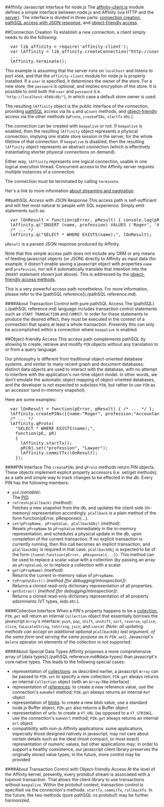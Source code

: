 #Affinity Javascript Interface for node.js
The [affinity-client.js](./sources/affinity-client_js.html) module defines a simple interface
between node.js and Affinity (via HTTP and the [server](./terminology.md#server)).
The interface is divided in three parts: [connection creation](#connection-creation),
[pathSQL access with JSON response](#pathsql-access-with-json-response), and
[object-friendly access](#object-friendly-access).

##Connection Creation
To establish a new connection, a client simply needs to do the following:

<pre>
  var lib_affinity = require('affinity-client');
  var lAffinity = lib_affinity.createConnection("http://user:password@localhost:4560/db/", {keepalive:false});
  ...
  lAffinity.terminate();
</pre>

This example is assuming that the server runs on `localhost` and listens to port `4560`, and that
the `affinity-client` module for node.js is properly installed. If a `user` is specified,
it determines the owner of the store. For a new store, the `password` is optional, and implies
encryption of the store. It is possible to omit both the `user` and `password` (i.e. `"http://localhost:4560/db/"`),
in which case a default store owner is used.

The resulting `lAffinity` object is the public interface of the connection, providing
[pathSQL](#pathsql-access-with-json-output) access via its `q` and `qCount` methods, and
[object-friendly](#object-friendly-access) access via the other methods (`qProto`, `createPINs`, `startTx`
etc.).

The connection can be created with `keepalive` or not. If `keepalive` is enabled,
then the resulting `lAffinity` object represents a physical connection, implying one
stable store session in the server, for the whole lifetime of that connection.
If `keepalive` is disabled, then the resulting `lAffinity` object represents an
abstract connection (which is effectively instantiating shorter physical connections
on demand).

Either way, `lAffinity` represents one logical connection, usable in one
logical execution thread. Concurrent access to the Affinity server requires
multiple instances of a connection.

The connection must be terminated by calling `terminate`.

Her's a link to more information [about streaming and pagination](./protobuf.md#about-streaming-and-pagination).

##pathSQL Access with JSON Response
This access path is self-sufficient and will feel most natural to people with SQL experience.
Simply emit statements such as:

<pre>
  var lOnResult = function(pError, pResult) { console.log(pResult[0].id); /* ... */ };
  lAffinity.q("INSERT (name, profession) VALUES ('Roger', 'Accountant');", lOnResult);
  /* ... */
  lAffinity.q("SELECT * WHERE EXISTS(name);", lOnResult);
</pre>

`pResult` is a parsed JSON response produced by Affinity.

Note that this simple access path does not include any ORM or any means of feeding
javascript objects (or JSON) directly to Affinity as input data (for example, it doesn't enable
saving a javascript object with properties `name` and `profession`, nor will it
automatically translate that intention into the `INSERT` statement shown just above).
This is addressed by the [object-friendly access methods](#object-friendly-access).

This is a very powerful access path nonetheless. 
For more information, please refer to the [pathSQL reference](./pathSQL reference.md).

####About Transaction Control with pure pathSQL Access
The [pathSQL](./pathSQL reference.md) language includes transaction control statements
such as `START TRANSACTION` and `COMMIT`. In order for these statements to produce the
desired effect, they must be executed in the context of a connection that spans at least
a whole transaction. Presently this can only be accomplished within a connection
where `keepalive` is enabled.

##Object-friendly Access
This access path complements pathSQL by allowing to create, retrieve and modify
`PIN` objects without any translation to or from a query language.

Our philosophy is different from traditional object-oriented database systems,
and similar to many recent graph and document databases:
distinct data objects are used to interact with the database, with no attempt
to interfere with the application's run-time object model. In other words, we
don't emulate the automatic object mapping of object-oriented databases,
and the developer is not expected to _subclass_ `PIN`, but rather to _use_
`PIN` as an accessor (and in-memory snapshot).

Here are some examples:

<pre>
  var lOnResult = function(pError, pResult) { /* ... */ };
  lAffinity.createPINs([{name:"Roger", profession:"Accountant"}], lOnResult);
  /* ... */
  lAffinity.qProto(
    "SELECT * WHERE EXISTS(name);",
    function(pE, pR)
    {
      lAffinity.startTx();
      pR[0].set("profession", "Lawyer");
      lAffinity.commitTx(lOnResult);
    });
</pre>

####PIN Interface
The `createPINs` and `qProto` methods return PIN objects. These objects implement
explicit property accessors (i.e. set/get methods), as a safe and simple way to track
changes to be effected in the db. Every PIN has the following members: 

 * `pid` _(variable)_:  
   The [PID](./terminology.md#pin-id-pid).
 * `refresh(pCallback)` _(method)_:  
   Fetches a new snapshot from the db, and updates the client-side
   (in-memory) representation accordingly. `pCallback` is a plain method
   of the form function(pError, pResponse){...}.
 * `set(pPropName, pPropValue, pCallbackObj)` _(method)_:  
   Resets `pPropName` to `pPropValue` immediately in
   the in-memory representation, and schedules a physical update in the db, upon completion of the
   current transaction. If no explicit transaction is currently running, then this call
   becomes an implicit transaction, and `pCallbackObj` is required in that case. `pCallbackObj` is expected
   to be of the form `{txend:function(pError, pResponse){...}}`. This method can be used to
   replace a scalar value with a collection (by passing an array as `pPropValue`), or to replace
   a collection with a scalar.
 * `get(pPropName)` _(method)_:  
   Returns the current in-memory value of `pPropName`.
 * `toPropValDict()` _(method [for debugging/introspection])_:  
   Returns a cloned read-only dictionary representation of all properties.
 * `getExtras()` _(method [for debugging/introspection])_:  
   Returns a cloned read-only dictionary representation of all property adornments (VT types, eids etc.).

####Collection Interface
When a PIN's property happens to be a [collection](./terminology.md#collection),
`PIN.get` will return an internal `Collection` object that essentially borrows the javascript
`Array`'s interface: `push`, `pop`, `shift`, `unshift`, `sort`, `reverse`, `splice`, `slice`, `toLocaleString`,
`toString`, `join`, and `concat` _(Note: all updating methods can accept an additional optional `pCallbackObj`
last argument, of the same form and serving the same purpose as in `PIN.set`)_. Javascript's `delete`
operator on elements of the collection is _not_ supported.

####About Special Data Types
Affinity proposes a more comprehensive array of [data types](./pathSQL reference.md#data-types)
than javascript's core native types. This leads to the following special cases:

 * representation of [collections](./terminology.md#collection):
   as described earlier, a javascript `Array` can be passed to `PIN.set` to specify a new
   collection; `PIN.get` always returns an internal `Collection` object (with an `Array`-like
   interface)
 * representation of [references](./terminology.md#pin-reference):
   to create a new reference value, use the connection's `makeRef` method;
   `PIN.get` always returns an internal `Ref` object
 * representation of [blobs](./terminology.md#blob):
   to create a new blob value, use a standard node.js Buffer object;
   `PIN.get` also returns a Buffer object
 * representation of urls:
   to create a `VT_URL` (as opposed to a `VT_STRING`), use the connection's `makeUrl` method;
   `PIN.get` always returns an internal `Url` object
 * compatibility with non-js Affinity applications:
   some applications, especially those designed natively in javascript, may not care about
   certain details such as the ideal (most compact, or most exact) representation of numeric values,
   but other applications may; in order to support a healthy coexistence, our javascript client library
   preserves the originally stored value types; in the future, more control may be provided

####About Transaction Control with Object-friendly Access
At the level of the Affinity kernel, presently, every protobuf stream is associated with
a topmost transaction. That allows the client library to use transactions without
`keepalive`. Within the protobuf context, transaction control is specified
via the connection's methods: `startTx`, `commitTx`, `rollbackTx`. In the future,
the two methods (pure pathSQL vs protobuf) may be further harmonized.
